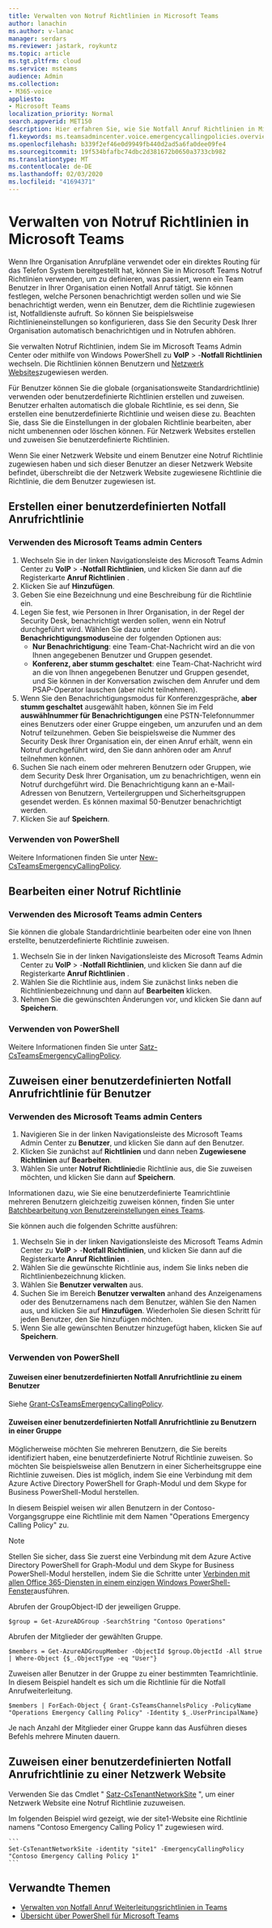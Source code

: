 ```yaml
---
title: Verwalten von Notruf Richtlinien in Microsoft Teams
author: lanachin
ms.author: v-lanac
manager: serdars
ms.reviewer: jastark, roykuntz
ms.topic: article
ms.tgt.pltfrm: cloud
ms.service: msteams
audience: Admin
ms.collection:
- M365-voice
appliesto:
- Microsoft Teams
localization_priority: Normal
search.appverid: MET150
description: Hier erfahren Sie, wie Sie Notfall Anruf Richtlinien in Microsoft Teams verwenden und verwalten.
f1.keywords: ms.teamsadmincenter.voice.emergencycallingpolicies.overview
ms.openlocfilehash: b339f2ef46e0d9949fb440d2ad5a6fa0dee09fe4
ms.sourcegitcommit: 19f534bfafbc74dbc2d381672b0650a3733cb982
ms.translationtype: MT
ms.contentlocale: de-DE
ms.lasthandoff: 02/03/2020
ms.locfileid: "41694371"
---
```

# <a name="manage-emergency-calling-policies-in-microsoft-teams"></a>Verwalten von Notruf Richtlinien in Microsoft Teams

Wenn Ihre Organisation Anrufpläne verwendet oder ein direktes Routing für das Telefon System bereitgestellt hat, können Sie in Microsoft Teams Notruf Richtlinien verwenden, um zu definieren, was passiert, wenn ein Team Benutzer in Ihrer Organisation einen Notfall Anruf tätigt. Sie können festlegen, welche Personen benachrichtigt werden sollen und wie Sie benachrichtigt werden, wenn ein Benutzer, dem die Richtlinie zugewiesen ist, Notfalldienste aufruft. So können Sie beispielsweise Richtlinieneinstellungen so konfigurieren, dass Sie den Security Desk Ihrer Organisation automatisch benachrichtigen und in Notrufen abhören.  

Sie verwalten Notruf Richtlinien, indem Sie im Microsoft Teams Admin Center oder mithilfe von Windows PowerShell zu **VoIP** > -**Notfall Richtlinien** wechseln. Die Richtlinien können Benutzern und [Netzwerk Websites](cloud-voice-network-settings.md)zugewiesen werden.

Für Benutzer können Sie die globale (organisationsweite Standardrichtlinie) verwenden oder benutzerdefinierte Richtlinien erstellen und zuweisen. Benutzer erhalten automatisch die globale Richtlinie, es sei denn, Sie erstellen eine benutzerdefinierte Richtlinie und weisen diese zu. Beachten Sie, dass Sie die Einstellungen in der globalen Richtlinie bearbeiten, aber nicht umbenennen oder löschen können. Für Netzwerk Websites erstellen und zuweisen Sie benutzerdefinierte Richtlinien.

Wenn Sie einer Netzwerk Website und einem Benutzer eine Notruf Richtlinie zugewiesen haben und sich dieser Benutzer an dieser Netzwerk Website befindet, überschreibt die der Netzwerk Website zugewiesene Richtlinie die Richtlinie, die dem Benutzer zugewiesen ist.

## <a name="create-a-custom-emergency-calling-policy"></a>Erstellen einer benutzerdefinierten Notfall Anrufrichtlinie

### <a name="using-the-microsoft-teams-admin-center"></a>Verwenden des Microsoft Teams admin Centers

1. Wechseln Sie in der linken Navigationsleiste des Microsoft Teams Admin Center zu **VoIP** > -**Notfall Richtlinien**, und klicken Sie dann auf die Registerkarte **Anruf Richtlinien** .
2. Klicken Sie auf **Hinzufügen**.
3. Geben Sie eine Bezeichnung und eine Beschreibung für die Richtlinie ein.
4. Legen Sie fest, wie Personen in Ihrer Organisation, in der Regel der Security Desk, benachrichtigt werden sollen, wenn ein Notruf durchgeführt wird. Wählen Sie dazu unter **Benachrichtigungsmodus**eine der folgenden Optionen aus:
    - **Nur Benachrichtigung**: eine Team-Chat-Nachricht wird an die von Ihnen angegebenen Benutzer und Gruppen gesendet.
    - **Konferenz, aber stumm geschaltet**: eine Team-Chat-Nachricht wird an die von Ihnen angegebenen Benutzer und Gruppen gesendet, und Sie können in der Konversation zwischen dem Anrufer und dem PSAP-Operator lauschen (aber nicht teilnehmen).
5.  Wenn Sie den Benachrichtigungsmodus für Konferenzgespräche, **aber stumm geschaltet** ausgewählt haben, können Sie im Feld **auswählnummer für Benachrichtigungen** eine PSTN-Telefonnummer eines Benutzers oder einer Gruppe eingeben, um anzurufen und an dem Notruf teilzunehmen. Geben Sie beispielsweise die Nummer des Security Desk Ihrer Organisation ein, der einen Anruf erhält, wenn ein Notruf durchgeführt wird, den Sie dann anhören oder am Anruf teilnehmen können.
6. Suchen Sie nach einem oder mehreren Benutzern oder Gruppen, wie dem Security Desk Ihrer Organisation, um zu benachrichtigen, wenn ein Notruf durchgeführt wird.  Die Benachrichtigung kann an e-Mail-Adressen von Benutzern, Verteilergruppen und Sicherheitsgruppen gesendet werden. Es können maximal 50-Benutzer benachrichtigt werden.
7. Klicken Sie auf **Speichern**.

### <a name="using-powershell"></a>Verwenden von PowerShell

Weitere Informationen finden Sie unter [New-CsTeamsEmergencyCallingPolicy](https://docs.microsoft.com/powershell/module/skype/new-csteamsemergencycallingpolicy).

## <a name="edit-an-emergency-calling-policy"></a>Bearbeiten einer Notruf Richtlinie

### <a name="using-the-microsoft-teams-admin-center"></a>Verwenden des Microsoft Teams admin Centers

Sie können die globale Standardrichtlinie bearbeiten oder eine von Ihnen erstellte, benutzerdefinierte Richtlinie zuweisen.

1. Wechseln Sie in der linken Navigationsleiste des Microsoft Teams Admin Center zu **VoIP** > -**Notfall Richtlinien**, und klicken Sie dann auf die Registerkarte **Anruf Richtlinien** .
2. Wählen Sie die Richtlinie aus, indem Sie zunächst links neben die Richtlinienbezeichnung und dann auf **Bearbeiten** klicken.
3. Nehmen Sie die gewünschten Änderungen vor, und klicken Sie dann auf **Speichern**.

### <a name="using-powershell"></a>Verwenden von PowerShell

Weitere Informationen finden Sie unter [Satz-CsTeamsEmergencyCallingPolicy](https://docs.microsoft.com/powershell/module/skype/set-csteamsemergencycallingpolicy).

## <a name="assign-a-custom-emergency-calling-policy-to-users"></a>Zuweisen einer benutzerdefinierten Notfall Anrufrichtlinie für Benutzer

### <a name="using-the-microsoft-teams-admin-center"></a>Verwenden des Microsoft Teams admin Centers

1. Navigieren Sie in der linken Navigationsleiste des Microsoft Teams Admin Center zu **Benutzer**, und klicken Sie dann auf den Benutzer.
2. Klicken Sie zunächst auf **Richtlinien** und dann neben **Zugewiesene Richtlinien** auf **Bearbeiten**.
3. Wählen Sie unter **Notruf Richtlinie**die Richtlinie aus, die Sie zuweisen möchten, und klicken Sie dann auf **Speichern**.

Informationen dazu, wie Sie eine benutzerdefinierte Teamrichtlinie mehreren Benutzern gleichzeitig zuweisen können, finden Sie unter [Batchbearbeitung von Benutzereinstellungen eines Teams](edit-user-settings-in-bulk.md).

Sie können auch die folgenden Schritte ausführen:

1. Wechseln Sie in der linken Navigationsleiste des Microsoft Teams Admin Center zu **VoIP** > -**Notfall Richtlinien**, und klicken Sie dann auf die Registerkarte **Anruf Richtlinien** .
2. Wählen Sie die gewünschte Richtlinie aus, indem Sie links neben die Richtlinienbezeichnung klicken.
3. Wählen Sie **Benutzer verwalten** aus.
4. Suchen Sie im Bereich **Benutzer verwalten** anhand des Anzeigenamens oder des Benutzernamens nach dem Benutzer, wählen Sie den Namen aus, und klicken Sie auf **Hinzufügen**. Wiederholen Sie diesen Schritt für jeden Benutzer, den Sie hinzufügen möchten.
5. Wenn Sie alle gewünschten Benutzer hinzugefügt haben, klicken Sie auf **Speichern**.

### <a name="using-powershell"></a>Verwenden von PowerShell

#### <a name="assign-a-custom-emergency-calling-policy-to-a-user"></a>Zuweisen einer benutzerdefinierten Notfall Anrufrichtlinie zu einem Benutzer

Siehe [Grant-CsTeamsEmergencyCallingPolicy](https://docs.microsoft.com/powershell/module/skype/grant-csteamsemergencycallingpolicy).

#### <a name="assign-a-custom-emergency-calling-policy-to-users-in-a-group"></a>Zuweisen einer benutzerdefinierten Notfall Anrufrichtlinie zu Benutzern in einer Gruppe

Möglicherweise möchten Sie mehreren Benutzern, die Sie bereits identifiziert haben, eine benutzerdefinierte Notruf Richtlinie zuweisen. So möchten Sie beispielsweise allen Benutzern in einer Sicherheitsgruppe eine Richtlinie zuweisen. Dies ist möglich, indem Sie eine Verbindung mit dem Azure Active Directory PowerShell for Graph-Modul und dem Skype for Business PowerShell-Modul herstellen.

In diesem Beispiel weisen wir allen Benutzern in der Contoso-Vorgangsgruppe eine Richtlinie mit dem Namen "Operations Emergency Calling Policy" zu.  

> [!NOTE]
> Stellen Sie sicher, dass Sie zuerst eine Verbindung mit dem Azure Active Directory PowerShell for Graph-Modul und dem Skype for Business PowerShell-Modul herstellen, indem Sie die Schritte unter [Verbinden mit allen Office 365-Diensten in einem einzigen Windows PowerShell-Fenster](https://docs.microsoft.com/office365/enterprise/powershell/connect-to-all-office-365-services-in-a-single-windows-powershell-window)ausführen.

Abrufen der GroupObject-ID der jeweiligen Gruppe.
```
$group = Get-AzureADGroup -SearchString "Contoso Operations"
```
Abrufen der Mitglieder der gewählten Gruppe.
```
$members = Get-AzureADGroupMember -ObjectId $group.ObjectId -All $true | Where-Object {$_.ObjectType -eq "User"}
```
Zuweisen aller Benutzer in der Gruppe zu einer bestimmten Teamrichtlinie. In diesem Beispiel handelt es sich um die Richtlinie für die Notfall Anrufweiterleitung.
```
$members | ForEach-Object { Grant-CsTeamsChannelsPolicy -PolicyName "Operations Emergency Calling Policy" -Identity $_.UserPrincipalName}
``` 
Je nach Anzahl der Mitglieder einer Gruppe kann das Ausführen dieses Befehls mehrere Minuten dauern.

## <a name="assign-a-custom-emergency-calling-policy-to-a-network-site"></a>Zuweisen einer benutzerdefinierten Notfall Anrufrichtlinie zu einer Netzwerk Website

Verwenden Sie das Cmdlet " [Satz-CsTenantNetworkSite](https://docs.microsoft.com/powershell/module/skype/set-cstenantnetworksite) ", um einer Netzwerk Website eine Notruf Richtlinie zuzuweisen.

Im folgenden Beispiel wird gezeigt, wie der site1-Website eine Richtlinie namens "Contoso Emergency Calling Policy 1" zugewiesen wird.

    ```
    Set-CsTenantNetworkSite -identity "site1" -EmergencyCallingPolicy "Contoso Emergency Calling Policy 1"
    ```

## <a name="related-topics"></a>Verwandte Themen

- [Verwalten von Notfall Anruf Weiterleitungsrichtlinien in Teams](manage-emergency-call-routing-policies.md)
- [Übersicht über PowerShell für Microsoft Teams](teams-powershell-overview.md)
